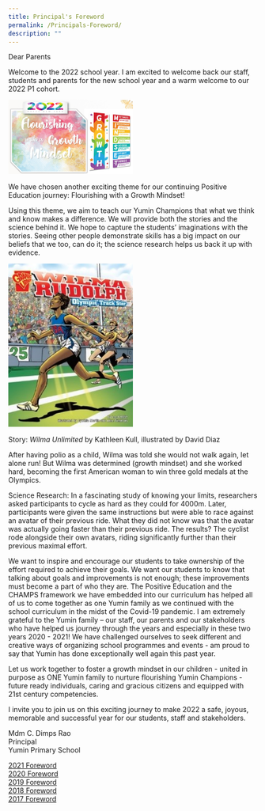 ```yaml
---
title: Principal's Foreword
permalink: /Principals-Foreword/
description: ""
---
```




Dear Parents    

  

Welcome to the 2022 school year. I am excited to welcome back our staff, students and parents for the new school year and a warm welcome to our 2022 P1 cohort.

<img src="/images/1stpic.png" 
     style="width:50%">

We have chosen another exciting theme for our continuing Positive Education journey: Flourishing with a Growth Mindset!

  

Using this theme, we aim to teach our Yumin Champions that what we think and know makes a difference. We will provide both the stories and the science behind it. We hope to capture the students’ imaginations with the stories. Seeing other people demonstrate skills has a big impact on our beliefs that we too, can do it; the science research helps us back it up with evidence.


<img src="/images/2ndpic.jpg" 
     style="width:50%">
		 
Story: _Wilma Unlimited_ by Kathleen Kull, illustrated by David Diaz  
  
After having polio as a child, Wilma was told she would not walk again, let alone run! But Wilma was determined (growth mindset) and she worked hard, becoming the first American woman to win three gold medals at the Olympics.  
  
Science Research: In a fascinating study of knowing your limits, researchers asked participants to cycle as hard as they could for 4000m. Later, participants were given the same instructions but were able to race against an avatar of their previous ride. What they did not know was that the avatar was actually going faster than their previous ride. The results? The cyclist rode alongside their own avatars, riding significantly further than their previous maximal effort.

We want to inspire and encourage our students to take ownership of the effort required to achieve their goals. We want our students to know that talking about goals and improvements is not enough; these improvements must become a part of who they are. The Positive Education and the CHAMPS framework we have embedded into our curriculum has helped all of us to come together as one Yumin family as we continued with the school curriculum in the midst of the Covid-19 pandemic. I am extremely grateful to the Yumin family – our staff, our parents and our stakeholders who have helped us journey through the years and especially in these two years 2020 - 2021! We have challenged ourselves to seek different and creative ways of organizing school programmes and events - am proud to say that Yumin has done exceptionally well again this past year.

  

Let us work together to foster a growth mindset in our children - united in purpose as ONE Yumin family to nurture flourishing Yumin Champions - future ready individuals, caring and gracious citizens and equipped with 21st century competencies.

  

I invite you to join us on this exciting journey to make 2022 a safe, joyous, memorable and successful year for our students, staff and stakeholders.

  
  
  
Mdm C. Dimps Rao  
Principal  
Yumin Primary School

[2021 Foreword](/files/2021%20Principals%20Foreword.pdf)<br>
[2020 Foreword](/files/2020%20Foreword.pdf)<br>
[2019 Foreword](/files/2019%20Forward.pdf)<br>
[2018 Foreword](/files/2018%20Foreword.pdf)<br>
[2017 Foreword](/files/2017%20Foreword.pdf)